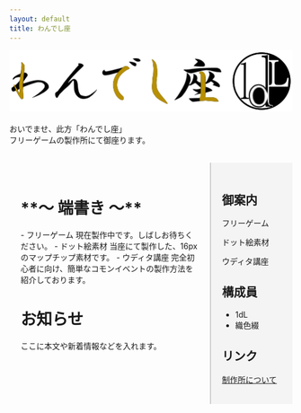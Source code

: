 ```yaml
---
layout: default
title: わんでし座
---
```


![わんでし座ロゴ](asset/img/1dLza_b1.png)
<br>
<br>
おいでませ、此方「わんでし座」  
フリーゲームの製作所にて御座ります。
<br>
<br>
<div style="display:flex;">
  <!-- 左カラム（本文） -->
  <div style="flex:3; padding:20px;">
<h1>**～ 端書き ～**</h1>  
- フリーゲーム  
現在製作中です。しばしお待ちください。  
- ドット絵素材  
当座にて製作した、16px のマップチップ素材です。  
- ウディタ講座  
完全初心者に向け、簡単なコモンイベントの製作方法を紹介しております。    
    <h1>お知らせ</h1>
    <p>ここに本文や新着情報などを入れます。</p>
  </div>

  <!-- 右カラム（サイドバー） -->
  <div style="flex:1; padding:20px; background:#f4f4f4; border-left:2px solid #ccc;">
    <h2>御案内</h2>
    <p>フリーゲーム</p>
    <p>ドット絵素材</p>
    <p>ウディタ講座</p>

 <h2>構成員</h2>
    <ul>
      <li>1dL</li>
      <li>織色綴</li>
    </ul>

<h2>リンク</h2>
    <p><a href="about.html">制作所について</a></p>
  </div>
</div>
